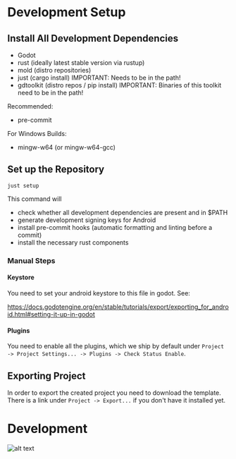 # Development Setup

## Install All Development Dependencies

- Godot
- rust (ideally latest stable version via rustup)
- mold (distro repositories)
- just (cargo install)
  IMPORTANT: Needs to be in the path!
- gdtoolkit (distro repos / pip install)
  IMPORTANT: Binaries of this toolkit need to be in the path!

Recommended:
- pre-commit

For Windows Builds:
- mingw-w64 (or mingw-w64-gcc)

## Set up the Repository

```
just setup
```

This command will
- check whether all development dependencies are present and in $PATH
- generate development signing keys for Android
- install pre-commit hooks (automatic formatting and linting before a commit)
- install the necessary rust components


### Manual Steps


#### Keystore

You need to set your android keystore to this file in godot.
See: 

https://docs.godotengine.org/en/stable/tutorials/export/exporting_for_android.html#setting-it-up-in-godot

#### Plugins

You need to enable all the plugins, which we ship by default under `Project -> Project Settings... -> Plugins -> Check Status Enable`. 


## Exporting Project

In order to export the created project you need to download the template. There is a link under `Project -> Export...` if you don't have it installed yet.


# Development

![alt text](https://preview.redd.it/gdstyle-naming-convention-and-code-order-cheat-sheet-i-made-v0-fja8svy2b9y91.png?width=1080&crop=smart&auto=webp&s=fac15d4f4d9eda59223391acbe89623d5b8a77d8)
